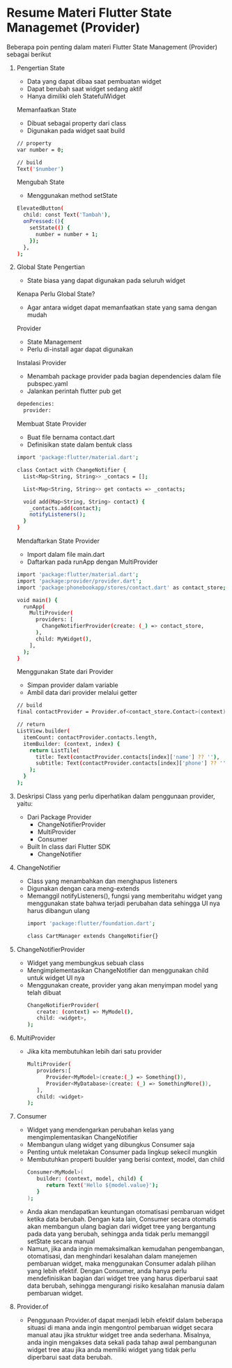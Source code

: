 # Resume Materi Flutter State Managemet (Provider)

Beberapa poin penting dalam materi Flutter State Management (Provider) sebagai berikut

1. Pengertian State
   - Data yang dapat dibaa saat pembuatan widget
   - Dapat berubah saat widget sedang aktif
   - Hanya dimiliki oleh StatefulWidget
   
   Memanfaatkan State
   - Dibuat sebagai property dari class
   - Digunakan pada widget saat build
   ```sh
   // property
   var number = 0;

   // build
   Text('$number')
   ```

   Mengubah State
   - Menggunakan method setState
   ```sh
   ElevatedButton(
     child: const Text('Tambah'),
     onPressed:(){
       setState(() {
         number = number + 1;
       });
     },
   );
   ```

2. Global State
   Pengertian
   - State biasa yang dapat digunakan pada seluruh widget
   
   Kenapa Perlu Global State?
   - Agar antara widget dapat memanfaatkan state yang sama dengan mudah
   
   Provider
   - State Management
   - Perlu di-install agar dapat digunakan
   
   Instalasi Provider
   - Menambah package provider pada bagian dependencies dalam file pubspec.yaml
   - Jalankan perintah flutter pub get
   ```sh
   depedencies:
     provider:
   ```

   Membuat State Provider
   - Buat file bernama contact.dart
   - Definisikan state dalam bentuk class
   ```sh
   import 'package:flutter/material.dart';

   class Contact with ChangeNotifier {
     List<Map<String, String>> _contacs = [];

     List<Map<String, String>> get contacts => _contacts;

     void add(Map<String, String> contact) {
       _contacts.add(contact);
       notifyListeners();
     }
   }
   ```

   Mendaftarkan State Provider
   - Import dalam file main.dart
   - Daftarkan pada runApp dengan MultiProvider
   ```sh
   import 'package:flutter/material.dart';
   import 'package:provider/provider.dart';
   import 'package:phonebookapp/stores/contact.dart' as contact_store;

   void main() {
     runApp(
       MultiProvider(
         providers: [
           ChangeNotifierProvider(create: (_) => contact_store,
         ),
         child: MyWidget(),
       ],
     );
   }
   ```

   Menggunakan State dari Provider
   - Simpan provider dalam variable
   - Ambil data dari provider melalui getter
   ```sh
   // build
   final contactProvider = Provider.of<contact_store.Contact>(context);

   // return
   ListView.builder(
     itemCount: contactProvider.contacts.length,
     itemBuilder: (context, index) {
       return ListTile(
         title: Text(contactProvider.contacts[index]['name'] ?? ''),
         subtitle: Text(contactProvider.contacts[index]['phone'] ?? ''),
       );
     }
   );

3. Deskripsi
   Class yang perlu diperhatikan dalam penggunaan provider, yaitu:
   - Dari Package Provider
        - ChangeNotifierProvider
        - MultiProvider
        - Consumer
   - Built In class dari Flutter SDK
        - ChangeNotifier

4. ChangeNotifier
   - Class yang menambahkan dan menghapus listeners
   - Digunakan dengan cara meng-extends
   - Memanggil notifyListeners(), fungsi yang memberitahu widget yang menggunakan state bahwa terjadi perubahan data sehingga UI nya harus dibangun ulang
     ```sh
     import 'package:flutter/foundation.dart';

     class CartManager extends ChangeNotifier{}
     ```
5. ChangeNotifierProvider
   - Widget yang membungkus sebuah class
   - Mengimplementasikan ChangeNotifier dan menggunakan child untuk widget UI nya
   - Menggunakan create, provider yang akan menyimpan model yang telah dibuat
     ```sh
     ChangeNotifierProvider(
        create: (context) => MyModel(),
        child: <widget>,
     );
     ```
6. MultiProvider
   - Jika kita membutuhkan lebih dari satu provider
     ```sh
     MultiProvider(
        providers:[
           Provider<MyModel>(create:(_) => Something()),
           Provider<MyDatabase>(create: (_) => SomethingMore()),
        ],
        child: <widget>
     );
     ```
7. Consumer
   - Widget yang mendengarkan perubahan kelas yang mengimplementasikan ChangeNotifier
   - Membangun ulang widget yang dibungkus Consumer saja
   - Penting untuk meletakan Consumer pada lingkup sekecil mungkin
   - Membutuhkan properti buulder yang berisi context, model, dan child
     ```sh
     Consumer<MyModel>(
        builder: (context, model, child) {
           return Text('Hello ${model.value}');
        }
     );
     ```
   - Anda akan mendapatkan keuntungan otomatisasi pembaruan widget ketika data berubah. Dengan kata lain, Consumer secara otomatis akan membangun ulang bagian dari widget tree yang bergantung pada data yang berubah, sehingga anda tidak perlu memanggil setState secara manual
   - Namun, jika anda ingin memaksimalkan kemudahan pengembangan, otomatisasi, dan menghindari kesalahan dalam manejemen pembaruan widget, maka menggunakan Consumer adalah pilihan yang lebih efektif. Dengan Consumer, anda hanya perlu mendefinisikan bagian dari widget tree yang harus diperbarui saat data berubah, sehingga mengurangi risiko kesalahan manusia dalam pembaruan widget.
  
8. Provider.of
   - Penggunaan Provider.of dapat menjadi lebih efektif dalam beberapa situasi di mana anda ingin mengontrol pembaruan widget secara manual atau jika struktur widget tree anda sederhana. Misalnya, anda ingin mengakses data sekali pada tahap awal pembangunan widget tree atau jika anda memiliki widget yang tidak perlu diperbarui saat data berubah.
